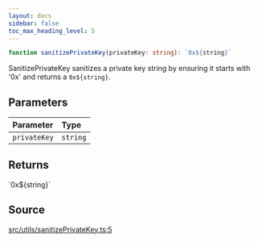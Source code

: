 ```yaml
---
layout: docs
sidebar: false
toc_max_heading_level: 5
---
```


```ts
function sanitizePrivateKey(privateKey: string): `0x${string}`
```

SanitizePrivateKey sanitizes a private key string by ensuring it starts with
'0x' and returns a `0x${string}`.

## Parameters

| Parameter | Type |
| :------ | :------ |
| `privateKey` | `string` |

## Returns

\`0x$\{string\}\`

## Source

[src/utils/sanitizePrivateKey.ts:5](https://github.com/OffchainLabs/arbitrum-orbit-sdk/blob/9d5595a042e42f7d6b9af10a84816c98ea30f330/src/utils/sanitizePrivateKey.ts#L5)
